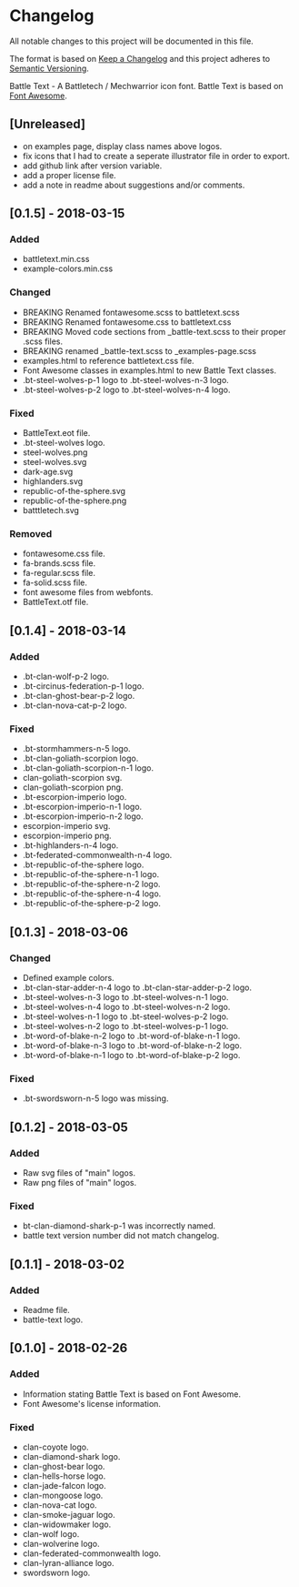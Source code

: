 # Changelog
All notable changes to this project will be documented in this file.

The format is based on [Keep a Changelog](http://keepachangelog.com/en/1.0.0/)
and this project adheres to [Semantic Versioning](http://semver.org/spec/v2.0.0.html).

Battle Text - A Battletech / Mechwarrior icon font.
Battle Text is based on [Font Awesome](https://fontawesome.com).

## [Unreleased]
- on examples page, display class names above logos.
- fix icons that I had to create a seperate illustrator file in order to export.
- add github link after version variable.
- add a proper license file.
- add a note in readme about suggestions and/or comments.

## [0.1.5] - 2018-03-15
### Added
- battletext.min.css
- example-colors.min.css

### Changed
- BREAKING Renamed fontawesome.scss to battletext.scss
- BREAKING Renamed fontawesome.css to battletext.css
- BREAKING Moved code sections from _battle-text.scss to their proper .scss files.
- BREAKING renamed _battle-text.scss to _examples-page.scss
- examples.html to reference battletext.css file.
- Font Awesome classes in examples.html to new Battle Text classes.
- .bt-steel-wolves-p-1 logo to .bt-steel-wolves-n-3 logo.
- .bt-steel-wolves-p-2 logo to .bt-steel-wolves-n-4 logo.

### Fixed
- BattleText.eot file.
- .bt-steel-wolves logo.
- steel-wolves.png
- steel-wolves.svg
- dark-age.svg
- highlanders.svg
- republic-of-the-sphere.svg
- republic-of-the-sphere.png
- batttletech.svg

### Removed
- fontawesome.css file.
- fa-brands.scss file.
- fa-regular.scss file.
- fa-solid.scss file.
- font awesome files from webfonts.
- BattleText.otf file.

## [0.1.4] - 2018-03-14
### Added
- .bt-clan-wolf-p-2 logo.
- .bt-circinus-federation-p-1 logo.
- .bt-clan-ghost-bear-p-2 logo.
- .bt-clan-nova-cat-p-2 logo.

### Fixed
- .bt-stormhammers-n-5 logo.
- .bt-clan-goliath-scorpion logo.
- .bt-clan-goliath-scorpion-n-1 logo.
- clan-goliath-scorpion svg.
- clan-goliath-scorpion png.
- .bt-escorpion-imperio logo.
- .bt-escorpion-imperio-n-1 logo.
- .bt-escorpion-imperio-n-2 logo.
- escorpion-imperio svg.
- escorpion-imperio png.
- .bt-highlanders-n-4 logo.
- .bt-federated-commonwealth-n-4 logo.
- .bt-republic-of-the-sphere logo.
- .bt-republic-of-the-sphere-n-1 logo.
- .bt-republic-of-the-sphere-n-2 logo.
- .bt-republic-of-the-sphere-n-4 logo.
- .bt-republic-of-the-sphere-p-2 logo.

## [0.1.3] - 2018-03-06
### Changed
- Defined example colors.
- .bt-clan-star-adder-n-4 logo to .bt-clan-star-adder-p-2 logo.
- .bt-steel-wolves-n-3 logo to .bt-steel-wolves-n-1 logo.
- .bt-steel-wolves-n-4 logo to .bt-steel-wolves-n-2 logo.
- .bt-steel-wolves-n-1 logo to .bt-steel-wolves-p-2 logo.
- .bt-steel-wolves-n-2 logo to .bt-steel-wolves-p-1 logo.
- .bt-word-of-blake-n-2 logo to .bt-word-of-blake-n-1 logo.
- .bt-word-of-blake-n-3 logo to .bt-word-of-blake-n-2 logo.
- .bt-word-of-blake-n-1 logo to .bt-word-of-blake-p-2 logo.

### Fixed
- .bt-swordsworn-n-5 logo was missing.

## [0.1.2] - 2018-03-05
### Added
- Raw svg files of "main" logos.
- Raw png files of "main" logos.

### Fixed
- bt-clan-diamond-shark-p-1 was incorrectly named.
- battle text version number did not match changelog.

## [0.1.1] - 2018-03-02
### Added
- Readme file.
- battle-text logo.

## [0.1.0] - 2018-02-26
### Added
- Information stating Battle Text is based on Font Awesome.
- Font Awesome's license information.

### Fixed
- clan-coyote logo.
- clan-diamond-shark logo.
- clan-ghost-bear logo.
- clan-hells-horse logo.
- clan-jade-falcon logo.
- clan-mongoose logo.
- clan-nova-cat logo.
- clan-smoke-jaguar logo.
- clan-widowmaker logo.
- clan-wolf logo.
- clan-wolverine logo.
- clan-federated-commonwealth logo.
- clan-lyran-alliance logo.
- swordsworn logo.